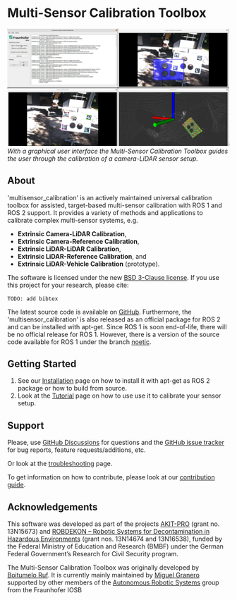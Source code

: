 # Multi-Sensor Calibration Toolbox

![](assets/images/camera_lidar_calibration_ui.png)
*With a graphical user interface the Multi-Sensor Calibration Toolbox guides the user through the calibration of a camera-LiDAR sensor setup.*

## About

'multisensor_calibration' is an actively maintained universal calibration toolbox for assisted, target-based multi-sensor calibration with ROS 1 and ROS 2 support. 
It provides a variety of methods and applications to calibrate complex multi-sensor systems, e.g.

- <b>Extrinsic Camera-LiDAR Calibration</b>,
- <b>Extrinsic Camera-Reference Calibration</b>,
- <b>Extrinsic LiDAR-LiDAR Calibration</b>,
- <b>Extrinsic LiDAR-Reference Calibration</b>, and
- <b>Extrinsic LiDAR-Vehicle Calibration</b> (prototype).

The software is licensed under the new [BSD 3-Clause license](license.md). If you use this project for your research, please cite:

```text
TODO: add bibtex
```

The latest source code is available on [GitHub](https://github.com/FraunhoferIOSB/multisensor_calibration).
Furthermore, the 'multisensor_calibration' is also released as an official package for ROS 2 and can be installed with apt-get.
Since ROS 1 is soon end-of-life, there will be no official release for ROS 1.
However, there is a version of the source code available for ROS 1 under the branch [noetic](https://github.com/FraunhoferIOSB/camera_aravis2/tree/noetic).

## Getting Started

1. See our [Installation](installation.md) page on how to install it with apt-get as ROS 2 package or how to build from source.
2. Look at the [Tutorial](tutorial.md) page on how to use use it to calibrate your sensor setup.

## Support

Please, use [GitHub Discussions](https://github.com/FraunhoferIOSB/multisensor_calibration/discussions) for questions and the [GitHub issue tracker](https://github.com/FraunhoferIOSB/multisensor_calibration/issues) for bug reports, feature requests/additions, etc.

Or look at the [troubleshooting](troubleshooting.md) page.

To get information on how to contribute, please look at our [contribution guide](https://github.com/FraunhoferIOSB/multisensor_calibration/blob/main/CONTRIBUTING.md).

## Acknowledgements

This software was developed as part of the projects [AKIT-PRO](https://a-kit.de) (grant no. 13N15673) and [ROBDEKON – Robotic Systems for Decontamination in Hazardous Environments](https://robdekon.de/) (grant nos. 13N14674 and 13N16538), funded by the Federal Ministry of Education and Research (BMBF) under the German Federal Government’s Research for Civil Security program.

The Multi-Sensor Calibration Toolbox was originally developed by [Boitumelo Ruf](https://github.com/boitumeloruf). 
It is currently mainly maintained by [Miguel Granero](https://github.com/migranram) supported by other members of the [Autonomous Robotic Systems](https://github.com/orgs/FraunhoferIOSB/teams/mrd) group from the Fraunhofer IOSB